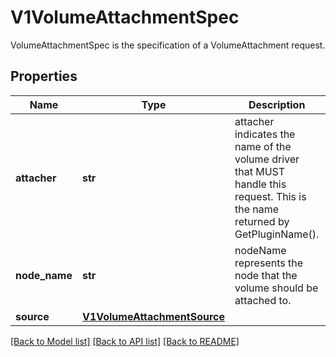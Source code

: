 # V1VolumeAttachmentSpec

VolumeAttachmentSpec is the specification of a VolumeAttachment request.
## Properties
Name | Type | Description | Notes
------------ | ------------- | ------------- | -------------
**attacher** | **str** | attacher indicates the name of the volume driver that MUST handle this request. This is the name returned by GetPluginName(). | 
**node_name** | **str** | nodeName represents the node that the volume should be attached to. | 
**source** | [**V1VolumeAttachmentSource**](V1VolumeAttachmentSource.md) |  | 

[[Back to Model list]](../README.md#documentation-for-models) [[Back to API list]](../README.md#documentation-for-api-endpoints) [[Back to README]](../README.md)


